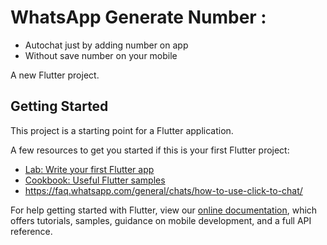 # WhatsApp Generate Number :
  - Autochat just by adding number on app
  - Without save number on your mobile

A new Flutter project.

## Getting Started

This project is a starting point for a Flutter application.

A few resources to get you started if this is your first Flutter project:

- [Lab: Write your first Flutter app](https://flutter.dev/docs/get-started/codelab)
- [Cookbook: Useful Flutter samples](https://flutter.dev/docs/cookbook)
- https://faq.whatsapp.com/general/chats/how-to-use-click-to-chat/

For help getting started with Flutter, view our
[online documentation](https://flutter.dev/docs), which offers tutorials,
samples, guidance on mobile development, and a full API reference.
